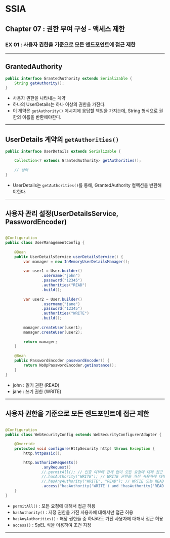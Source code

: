 # SSIA
## Chapter 07 : 권한 부여 구성 - 액세스 제한
### EX 01 : 사용자 권한을 기준으로 모든 엔드포인트에 접근 제한

---

## GrantedAuthority
```java
public interface GrantedAuthority extends Serializable {
	String getAuthority();
}
```
- 사용자 권한을 나타내는 계약
- 하나의 UserDetails는 하나 이상의 권한을 가진다.
- 이 계약은 `getAuthority()` 메시지에 응답할 책임을 가지는데, String 형식으로 권한의 이름을 반환해야한다.

---

## UserDetails 계약의 `getAuthorities()`
```java
public interface UserDetails extends Serializable {

	Collection<? extends GrantedAuthority> getAuthorities();
    
    // 생략
}
```
- UserDetails는 `getAuthorities()`를 통해, GrantedAuthority 컬렉션을 반환해야한다.

---

## 사용자 관리 설정(UserDetailsService, PasswordEncoder)
```java

@Configuration
public class UserManagementConfig {
    
    @Bean
    public UserDetailsService userDetailsService() {
        var manager = new InMemoryUserDetailsManager();
        
        var user1 = User.builder()
                .username("john")
                .password("12345")
                .authorities("READ")
                .build();
        
        var user2 = User.builder()
                .username("jane")
                .password("12345")
                .authorities("WRITE")
                .build();
        
        manager.createUser(user1);
        manager.createUser(user2);
        
        return manager;
    }
    
    @Bean
    public PasswordEncoder passwordEncoder() {
        return NoOpPasswordEncoder.getInstance();
    }
}
```
- john : 읽기 권한 (READ)
- jane : 쓰기 권한 (WRITE)

---

## 사용자 권한을 기준으로 모든 엔드포인트에 접근 제한
```java

@Configuration
public class WebSecurityConfig extends WebSecurityConfigurerAdapter {

    @Override
    protected void configure(HttpSecurity http) throws Exception {
        http.httpBasic();

        http.authorizeRequests()
                .anyRequest()
                //.permitAll(); // 인증 여부에 관계 없이 모든 요청에 대해 접근 허용
                //.hasAuthority("WRITE"); // WRITE 권한을 가진 사용자에 대해서만 접근 허용
                //.hasAnyAuthority("WRITE", "READ"); // WRTIE 또는 READ 권한을 가진 사용자에 대해서 접근 허용
                .access("hasAuthority('WRITE') and !hasAuthority('READ')"); // SpEL 식을 이용하여 조건 지정
    }
}
```
- `permitAll()` : 모든 요청에 대해서 접근 허용
- `hasAuthority()` : 지정 권한을 가진 사용자에 대해서만 접근 허용
- `hasAnyAuthorities()` : 해당 권한들 중 하나라도 가진 사용자에 대해서 접근 허용
- `access()` : SpEL 식을 이용하여 조건 지정

---
